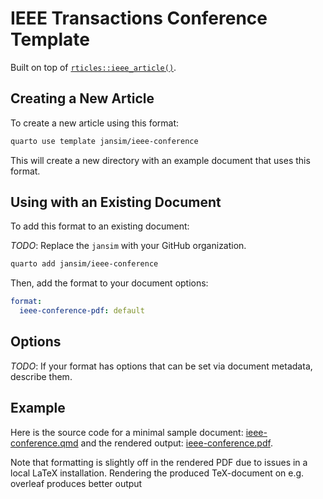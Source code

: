 
# IEEE Transactions Conference Template

Built on top of [`rticles::ieee_article()`](https://pkgs.rstudio.com/rticles/reference/ieee_article.html).

## Creating a New Article

To create a new article using this format:

```bash
quarto use template jansim/ieee-conference
```

This will create a new directory with an example document that uses this format.

## Using with an Existing Document

To add this format to an existing document:

*TODO*: Replace the `jansim` with your GitHub organization.

```bash
quarto add jansim/ieee-conference
```

Then, add the format to your document options:

```yaml
format:
  ieee-conference-pdf: default
```    

## Options

*TODO*: If your format has options that can be set via document metadata, describe them.

## Example

Here is the source code for a minimal sample document: [ieee-conference.qmd](ieee-conference.qmd) and the rendered output: [ieee-conference.pdf](ieee-conference.pdf).

Note that formatting is slightly off in the rendered PDF due to issues in a local LaTeX installation. Rendering the produced TeX-document on e.g. overleaf produces better output

